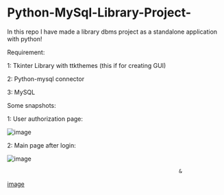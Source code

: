 # Python-MySql-Library-Project-
In this repo I have made a library dbms project as a standalone application with python!

Requirement:

  1: Tkinter Library with ttkthemes (this if for creating GUI)

  2: Python-mysql connector

  3: MySQL

Some snapshots:

  1: User authorization page:
        
   ![image](https://user-images.githubusercontent.com/67225894/168861041-ec2af546-c248-4cfd-a032-0da2338c2ed7.png)
  
  2: Main page after login:
        
   ![image](https://user-images.githubusercontent.com/67225894/168861281-858835aa-a93b-4c77-a0cb-825bcaef8d82.png)
                                                            
                                                            &
        
   [image](https://user-images.githubusercontent.com/67225894/168861838-186d6e44-adb8-4078-9da0-a08434676abb.png)

                                                            
        
